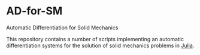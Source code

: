 # AD-for-SM
Automatic Differentiation for Solid Mechanics


This repository contains a number of scripts implementing an automatic differentiation systems for the solution of solid mechanics problems in [Julia](https://github.com/JuliaLang/julia).
